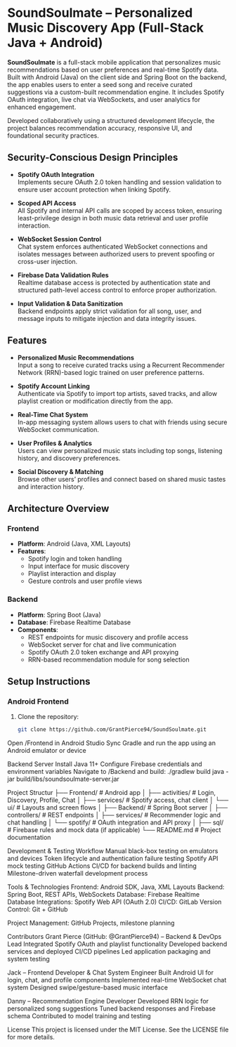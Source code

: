 # SoundSoulmate – Personalized Music Discovery App (Full-Stack Java + Android)

**SoundSoulmate** is a full-stack mobile application that personalizes music recommendations based on user preferences and real-time Spotify data. Built with Android (Java) on the client side and Spring Boot on the backend, the app enables users to enter a seed song and receive curated suggestions via a custom-built recommendation engine. It includes Spotify OAuth integration, live chat via WebSockets, and user analytics for enhanced engagement.

Developed collaboratively using a structured development lifecycle, the project balances recommendation accuracy, responsive UI, and foundational security practices.

## Security-Conscious Design Principles

- **Spotify OAuth Integration**  
  Implements secure OAuth 2.0 token handling and session validation to ensure user account protection when linking Spotify.

- **Scoped API Access**  
  All Spotify and internal API calls are scoped by access token, ensuring least-privilege design in both music data retrieval and user profile interaction.

- **WebSocket Session Control**  
  Chat system enforces authenticated WebSocket connections and isolates messages between authorized users to prevent spoofing or cross-user injection.

- **Firebase Data Validation Rules**  
  Realtime database access is protected by authentication state and structured path-level access control to enforce proper authorization.

- **Input Validation & Data Sanitization**  
  Backend endpoints apply strict validation for all song, user, and message inputs to mitigate injection and data integrity issues.

## Features

- **Personalized Music Recommendations**  
  Input a song to receive curated tracks using a Recurrent Recommender Network (RRN)-based logic trained on user preference patterns.

- **Spotify Account Linking**  
  Authenticate via Spotify to import top artists, saved tracks, and allow playlist creation or modification directly from the app.

- **Real-Time Chat System**  
  In-app messaging system allows users to chat with friends using secure WebSocket communication.

- **User Profiles & Analytics**  
  Users can view personalized music stats including top songs, listening history, and discovery preferences.

- **Social Discovery & Matching**  
  Browse other users’ profiles and connect based on shared music tastes and interaction history.

## Architecture Overview

### Frontend

- **Platform**: Android (Java, XML Layouts)  
- **Features**:
  - Spotify login and token handling
  - Input interface for music discovery
  - Playlist interaction and display
  - Gesture controls and user profile views

### Backend

- **Platform**: Spring Boot (Java)  
- **Database**: Firebase Realtime Database  
- **Components**:
  - REST endpoints for music discovery and profile access
  - WebSocket server for chat and live communication
  - Spotify OAuth 2.0 token exchange and API proxying
  - RRN-based recommendation module for song selection

## Setup Instructions

### Android Frontend

1. Clone the repository:
   ```bash
   git clone https://github.com/GrantPierce94/SoundSoulmate.git
Open /Frontend in Android Studio
Sync Gradle and run the app using an Android emulator or device

Backend Server
Install Java 11+
Configure Firebase credentials and environment variables
Navigate to /Backend and build:
./gradlew build
java -jar build/libs/soundsoulmate-server.jar

Project Structur
├── Frontend/              # Android app
│   ├── activities/        # Login, Discovery, Profile, Chat
│   ├── services/          # Spotify access, chat client
│   └── ui/                # Layouts and screen flows
│
├── Backend/               # Spring Boot server
│   ├── controllers/       # REST endpoints
│   ├── services/          # Recommender logic and chat handling
│   └── spotify/           # OAuth integration and API proxy
│
├── sql/                   # Firebase rules and mock data (if applicable)
└── README.md              # Project documentation

Development & Testing Workflow
Manual black-box testing on emulators and devices
Token lifecycle and authentication failure testing
Spotify API mock testing
GitHub Actions CI/CD for backend builds and linting
Milestone-driven waterfall development process

Tools & Technologies
Frontend: Android SDK, Java, XML Layouts
Backend: Spring Boot, REST APIs, WebSockets
Database: Firebase Realtime Database
Integrations: Spotify Web API (OAuth 2.0)
CI/CD: GitLab
Version Control: Git + GitHub

Project Management: GitHub Projects, milestone planning

Contributors
Grant Pierce (GitHub: @GrantPierce94) – Backend & DevOps Lead
Integrated Spotify OAuth and playlist functionality
Developed backend services and deployed CI/CD pipelines
Led application packaging and system testing

Jack – Frontend Developer & Chat System Engineer
Built Android UI for login, chat, and profile components
Implemented real-time WebSocket chat system
Designed swipe/gesture-based music interface

Danny – Recommendation Engine Developer
Developed RRN logic for personalized song suggestions
Tuned backend responses and Firebase schema
Contributed to model training and testing

License
This project is licensed under the MIT License. See the LICENSE file for more details.

